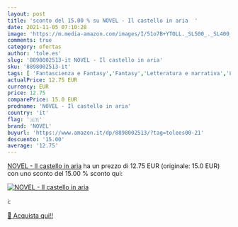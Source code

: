 ```yaml
---
layout: post
title: 'sconto del 15.00 % su NOVEL - Il castello in aria  '
date: 2021-11-05 07:10:28
image: 'https://m.media-amazon.com/images/I/51o7B+YTOLL._SL500_._SL400_.jpg'
comments: true
category: ofertas
author: 'tole.es'
slug: '8898002513-it NOVEL - Il castello in aria'
sku: '8898002513-it'
tags: [ 'Fantascienza e Fantasy','Fantasy','Letteratura e narrativa','Libri','Narrativa di genere','novel', ]
actualPrice: 12.75 EUR
currency: EUR
price: 12.75
comparePrice: 15.0 EUR
prodname: 'NOVEL - Il castello in aria'
country: 'it'
flag: '🇮🇹'
brand: 'NOVEL'
buyurl: 'https://www.amazon.it/dp/8898002513/?tag=tolees00-21'
descuento: '15.00'
average: '12.75'
---
```


[NOVEL - Il castello in aria](https://www.amazon.it/dp/8898002513/?tag=tolees00-21) ha un prezzo di 12.75 EUR (originale: 15.0 EUR) con uno sconto del 15.00 % sconto qui:

[![NOVEL - Il castello in aria](https://m.media-amazon.com/images/I/51o7B+YTOLL._SL500_._SL400_.jpg)](https://www.amazon.it/dp/8898002513/?tag=tolees00-21)

ℹ️:


[🛒 Acquista qui!!](https://www.amazon.it/dp/8898002513/?tag=tolees00-21)
